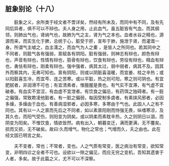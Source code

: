 ## 脏象别论（十八）


&emsp;&emsp;脏象之义，余所类于经文者不啻详矣，然经有所未及，而同中有不同，及有先同后异者，俱不可以不辩也。夫人身之用，止此血气。虽五脏皆有气血，而其纲领，则肺出气也，肾纳气也，故肺为气之主，肾为气之本也。血者水谷之精也，源源而来，而实生化于脾，总统于心，脏受于肝，宣布于肺，施泄于肾，而灌溉一身。所谓气主嘘之，血主濡之，而血气为人之橐 ，是皆人之所同也。若其同中之不同者，则脏气各有强弱，禀赋各有阴阳。脏有强弱，则神志有辩也，颜色有辩也，声音有辩也，性情有辩也，筋骨有辩也，饮食有辩也，劳役有辩也，精血有辩也，勇怯有辩也，刚柔有辩也。强中强者，病其太过，弱中弱者，病其不及。因其外而察其内，无弗可知也。禀有阴阳，则或以阴脏喜温暖，而宜姜、桂之辛热；或以阳脏喜生冷，而宜芩、连之苦寒。或以平脏，热之则可阳，寒之则可阴也。有宜肥腻者，非润滑不可也；有宜清素者，惟膻腥是畏也。有气实不宜滞，有气虚不宜破者。有血实不宜涩，有血虚不宜泄者。有饮食之偏忌，有药饵之独碍者。有一脏之偏强，常致欺凌他脏者。有一脏之偏弱，每因受制多虞者。有素挟风邪者，必因多燥，多燥由于血也。有善病湿邪者，必因多寒，多寒由于气也。此固人人之有不同也。其有以一人之禀而先后之不同者，如以素禀阳刚而恃强无畏，纵嗜寒凉，及其久也，而阳气受伤，则阳变为阴矣。或以阴柔而素耽辛热，久之则阴日以涸，而阴变为阳矣。不惟饮食，情欲皆然。病有出入，朝暮变迁，满而更满，无不覆矣。损而又损，无不破矣。故曰∶久而增气，物化之常也；气增而久，夭之由也。此在经文固已明言之矣。

&emsp;&emsp;夫不变者，常也；不常者，变也。人之气质有常变，医之病治有常变，欲知常变，非明四诊之全者不可也。设欲以一隙之偏见，而应无穷之变机，吾知其遗害于人者，多矣。故于此篇之义，尤不可以不深察。

